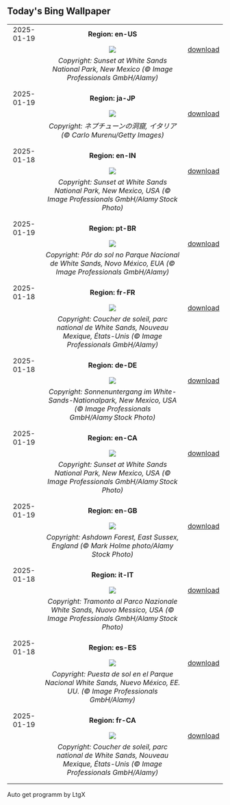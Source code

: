 ## Today's Bing Wallpaper
|      |      |      |
| :----: | :----: | :----: |
|2025-01-19|**Region: en-US**||
||![](https://www.bing.com/th?id=OHR.WhiteSandsNP_EN-US0745183236_UHD.jpg&pid=hp&w=1152&h=648&rs=1&c=4)| [download](https://www.bing.com/th?id=OHR.WhiteSandsNP_EN-US0745183236_UHD.jpg)|
||*Copyright: Sunset at White Sands National Park, New Mexico (© Image Professionals GmbH/Alamy)*
||
|||
|2025-01-19|**Region: ja-JP**||
||![](https://www.bing.com/th?id=OHR.NeptunesGrotto_JA-JP9457027054_UHD.jpg&pid=hp&w=1152&h=648&rs=1&c=4)| [download](https://www.bing.com/th?id=OHR.NeptunesGrotto_JA-JP9457027054_UHD.jpg)|
||*Copyright: ネプチューンの洞窟, イタリア (© Carlo Murenu/Getty Images)*
||
|||
|2025-01-18|**Region: en-IN**||
||![](https://www.bing.com/th?id=OHR.WhiteSandsNP_EN-IN4617317381_UHD.jpg&pid=hp&w=1152&h=648&rs=1&c=4)| [download](https://www.bing.com/th?id=OHR.WhiteSandsNP_EN-IN4617317381_UHD.jpg)|
||*Copyright: Sunset at White Sands National Park, New Mexico, USA (© Image Professionals GmbH/Alamy Stock Photo)*
||
|||
|2025-01-19|**Region: pt-BR**||
||![](https://www.bing.com/th?id=OHR.WhiteSandsNP_PT-BR5756772005_UHD.jpg&pid=hp&w=1152&h=648&rs=1&c=4)| [download](https://www.bing.com/th?id=OHR.WhiteSandsNP_PT-BR5756772005_UHD.jpg)|
||*Copyright: Pôr do sol no Parque Nacional de White Sands, Novo México, EUA (© Image Professionals GmbH/Alamy)*
||
|||
|2025-01-18|**Region: fr-FR**||
||![](https://www.bing.com/th?id=OHR.WhiteSandsNP_FR-FR0107552593_UHD.jpg&pid=hp&w=1152&h=648&rs=1&c=4)| [download](https://www.bing.com/th?id=OHR.WhiteSandsNP_FR-FR0107552593_UHD.jpg)|
||*Copyright: Coucher de soleil, parc national de White Sands, Nouveau Mexique, États-Unis (© Image Professionals GmbH/Alamy)*
||
|||
|2025-01-18|**Region: de-DE**||
||![](https://www.bing.com/th?id=OHR.WhiteSandsNP_DE-DE3540462962_UHD.jpg&pid=hp&w=1152&h=648&rs=1&c=4)| [download](https://www.bing.com/th?id=OHR.WhiteSandsNP_DE-DE3540462962_UHD.jpg)|
||*Copyright: Sonnenuntergang im White-Sands-Nationalpark, New Mexico, USA (© Image Professionals GmbH/Alamy Stock Photo)*
||
|||
|2025-01-19|**Region: en-CA**||
||![](https://www.bing.com/th?id=OHR.WhiteSandsNP_EN-CA4298808631_UHD.jpg&pid=hp&w=1152&h=648&rs=1&c=4)| [download](https://www.bing.com/th?id=OHR.WhiteSandsNP_EN-CA4298808631_UHD.jpg)|
||*Copyright: Sunset at White Sands National Park, New Mexico, USA (© Image Professionals GmbH/Alamy Stock Photo)*
||
|||
|2025-01-19|**Region: en-GB**||
||![](https://www.bing.com/th?id=OHR.PoohDay2025_EN-GB6799275517_UHD.jpg&pid=hp&w=1152&h=648&rs=1&c=4)| [download](https://www.bing.com/th?id=OHR.PoohDay2025_EN-GB6799275517_UHD.jpg)|
||*Copyright: Ashdown Forest, East Sussex, England (© Mark Holme photo/Alamy Stock Photo)*
||
|||
|2025-01-18|**Region: it-IT**||
||![](https://www.bing.com/th?id=OHR.WhiteSandsNP_IT-IT7416154003_UHD.jpg&pid=hp&w=1152&h=648&rs=1&c=4)| [download](https://www.bing.com/th?id=OHR.WhiteSandsNP_IT-IT7416154003_UHD.jpg)|
||*Copyright: Tramonto al Parco Nazionale White Sands, Nuovo Messico, USA (© Image Professionals GmbH/Alamy Stock Photo)*
||
|||
|2025-01-18|**Region: es-ES**||
||![](https://www.bing.com/th?id=OHR.WhiteSandsNP_ES-ES5591219937_UHD.jpg&pid=hp&w=1152&h=648&rs=1&c=4)| [download](https://www.bing.com/th?id=OHR.WhiteSandsNP_ES-ES5591219937_UHD.jpg)|
||*Copyright: Puesta de sol en el Parque Nacional White Sands, Nuevo México, EE. UU. (© Image Professionals GmbH/Alamy)*
||
|||
|2025-01-19|**Region: fr-CA**||
||![](https://www.bing.com/th?id=OHR.WhiteSandsNP_FR-CA3487939453_UHD.jpg&pid=hp&w=1152&h=648&rs=1&c=4)| [download](https://www.bing.com/th?id=OHR.WhiteSandsNP_FR-CA3487939453_UHD.jpg)|
||*Copyright: Coucher de soleil, parc national de White Sands, Nouveau Mexique, États-Unis (© Image Professionals GmbH/Alamy)*
||
|||

Auto get programm by LtgX
